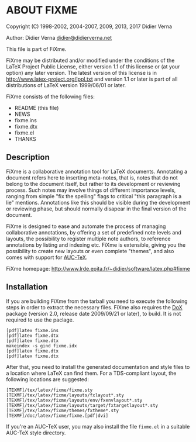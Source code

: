 ABOUT FIXME
===========

Copyright (C) 1998-2002, 2004-2007, 2009, 2013, 2017 Didier Verna

Author: Didier Verna <didier@didierverna.net>

This file is part of FiXme.

FiXme may be distributed and/or modified under the conditions of the LaTeX
Project Public License, either version 1.1 of this license or (at your option)
any later version.  The latest version of this license is in
http://www.latex-project.org/lppl.txt and version 1.1 or later is part of all
distributions of LaTeX version 1999/06/01 or later.

FiXme consists of the following files:

- README (this file)
- NEWS
- fixme.ins
- fixme.dtx
- fixme.el
- THANKS


Description
-----------
FiXme is a collaborative annotation tool for LaTeX documents. Annotating a
document refers here to inserting meta-notes, that is, notes that do not
belong to the document itself, but rather to its development or reviewing
process. Such notes may involve things of different importance levels, ranging
from simple "fix the spelling" flags to critical "this paragraph is a lie"
mentions. Annotations like this should be visible during the development or
reviewing phase, but should normally disapear in the final version of the
document.

FiXme is designed to ease and automate the process of managing collaborative
annotations, by offering a set of predefined note levels and layouts, the
possibility to register multiple note authors, to reference annotations by
listing and indexing etc. FiXme is extensible, giving you the possibility to
create new layouts or even complete "themes", and also comes with support for
[AUC-TeX](https://www.gnu.org/software/auctex/).

FiXme homepage: http://www.lrde.epita.fr/~didier/software/latex.php#fixme


Installation
------------
If you are building FiXme from the tarball you need to execute the following
steps in order to extract the necessary files. FiXme also requires
the [DoX](https://www.lrde.epita.fr/~didier/software/latex.php#dox) package
(version 2.0, release date 2009/09/21 or later), to build. It is not required
to use the paclage.

	[pdf]latex fixme.ins
	[pdf]latex fixme.dtx
	[pdf]latex fixme.dtx
	makeindex -s gind fixme.idx
	[pdf]latex fixme.dtx
	[pdf]latex fixme.dtx

After that, you need to install the generated documentation and style files to
a location where LaTeX can find them. For a TDS-compliant layout, the
following locations are suggested:

	[TEXMF]/tex/latex/fixme/fixme.sty
	[TEXMF]/tex/latex/fixme/layouts/fxlayout*.sty
	[TEXMF]/tex/latex/fixme/layouts/env/fxenvlayout*.sty
	[TEXMF]/tex/latex/fixme/layouts/target/fxtargetlayout*.sty
	[TEXMF]/tex/latex/fixme/themes/fxtheme*.sty
	[TEXMF]/doc/latex/fixme/fixme.[pdf|dvi]

If you're an AUC-TeX user, you may also install the file `fixme.el` in a
suitable AUC-TeX style directory.
